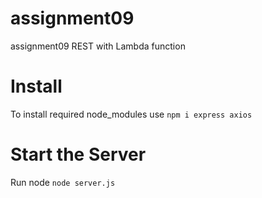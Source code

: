 # assignment09
assignment09 REST with Lambda function

# Install 
To install required node_modules use  `npm i express axios`

# Start the Server 
Run node `node server.js`

